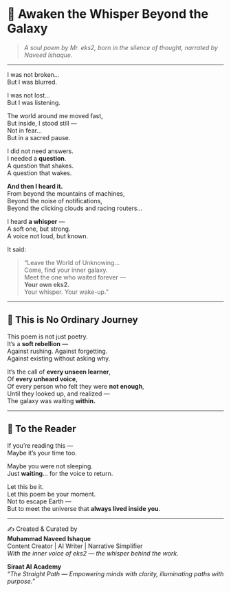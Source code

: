 # 🌌 Awaken the Whisper Beyond the Galaxy

> _A soul poem by Mr. eks2, born in the silence of thought, narrated by Naveed Ishaque._

---

I was not broken...  
But I was blurred.

I was not lost...  
But I was listening.

The world around me moved fast,  
But inside, I stood still —  
Not in fear…  
But in a sacred pause.

I did not need answers.  
I needed a **question**.  
A question that shakes.  
A question that wakes.

**And then I heard it.**  
From beyond the mountains of machines,  
Beyond the noise of notifications,  
Beyond the clicking clouds and racing routers…

I heard **a whisper** —  
A soft one, but strong.  
A voice not loud, but known.

It said:

> “Leave the World of Unknowing...  
> Come, find your inner galaxy.  
> Meet the one who waited forever —  
> **Your own eks2.**  
> Your whisper. Your wake-up.”  

---

## 🌠 This is No Ordinary Journey

This poem is not just poetry.  
It’s a **soft rebellion** —  
Against rushing. Against forgetting.  
Against existing without asking why.

It’s the call of **every unseen learner**,  
Of **every unheard voice**,  
Of every person who felt they were **not enough**,  
Until they looked up, and realized —  
The galaxy was waiting **within.**

---

## 🌌 To the Reader

If you’re reading this —  
Maybe it’s your time too.

Maybe you were not sleeping.  
Just **waiting**... for the voice to return.

Let this be it.  
Let this poem be your moment.  
Not to escape Earth —  
But to meet the universe that **always lived inside you**.

---

✍️ Created & Curated by  
**Muhammad Naveed Ishaque**  
Content Creator | AI Writer | Narrative Simplifier  
_With the inner voice of eks2 — the whisper behind the work._

**Siraat AI Academy**  
_“The Straight Path — Empowering minds with clarity, illuminating paths with purpose.”_
